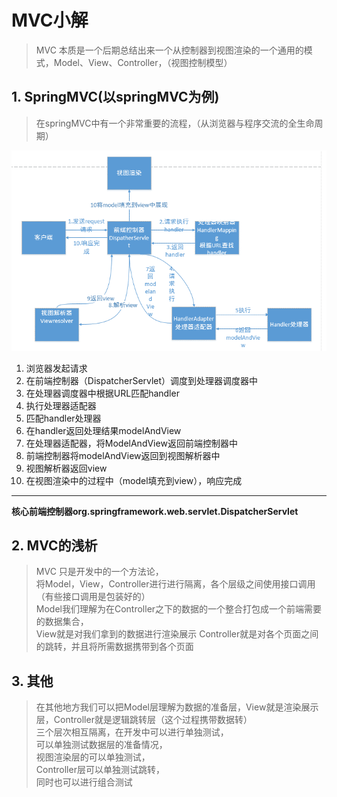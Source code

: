 # MVC小解

> MVC 本质是一个后期总结出来一个从控制器到视图渲染的一个通用的模式，Model、View、Controller，（视图控制模型）

## 1. SpringMVC(以springMVC为例)
>在springMVC中有一个非常重要的流程，（从浏览器与程序交流的全生命周期）


![](https://raw.githubusercontent.com/MarkXv/staticFile/master/img/MVC/MVC_simple.png)
1. 浏览器发起请求
2. 在前端控制器（DispatcherServlet）调度到处理器调度器中
3. 在处理器调度器中根据URL匹配handler
4. 执行处理器适配器
5. 匹配handler处理器
6. 在handler返回处理结果modelAndView
7. 在处理器适配器，将ModelAndView返回前端控制器中
8. 前端控制器将modelAndView返回到视图解析器中
9. 视图解析器返回view
10. 在视图渲染中的过程中（model填充到view），响应完成

----
__核心前端控制器org.springframework.web.servlet.DispatcherServlet__




## 2. MVC的浅析
> MVC 只是开发中的一个方法论，  
> 将Model，View，Controller进行进行隔离，各个层级之间使用接口调用（有些接口调用是包装好的）  
> Model我们理解为在Controller之下的数据的一个整合打包成一个前端需要的数据集合，  
> View就是对我们拿到的数据进行渲染展示
> Controller就是对各个页面之间的跳转，并且将所需数据携带到各个页面

## 3. 其他
> 在其他地方我们可以把Model层理解为数据的准备层，View就是渲染展示层，Controller就是逻辑跳转层（这个过程携带数据转）  
> 三个层次相互隔离，在开发中可以进行单独测试，  
> 可以单独测试数据层的准备情况，  
> 视图渲染层的可以单独测试，  
> Controller层可以单独测试跳转，  
> 同时也可以进行组合测试